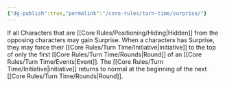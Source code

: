 ```yaml
---
{"dg-publish":true,"permalink":"/core-rules/turn-time/surprise/"}
---
```


If all Characters that are [[Core Rules/Positioning/Hiding\|Hidden]] from the opposing characters may gain Surprise. When a characters has Surprise, they may force their [[Core Rules/Turn Time/Initiative\|initiative]] to the top of only the first [[Core Rules/Turn Time/Rounds\|Round]] of an [[Core Rules/Turn Time/Events\|Event]]. The [[Core Rules/Turn Time/Initiative\|initiative]] returns to normal at the beginning of the next [[Core Rules/Turn Time/Rounds\|Round]].